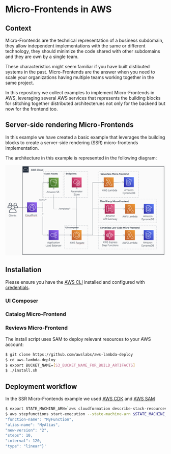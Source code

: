 # Micro-Frontends in AWS

## Context

Micro-Frontends are the technical representation of a business subdomain, they allow independent implementations with the same or different technology, they should minimize the code shared with other subdomains and they are own by a single team.

These characteristics might seem familiar if you have built distibuted systems in the past. Micro-Frontends are the answer when you need to scale your organizations having multiple teams working together in the same project.

In this repository we collect examples to implement Micro-Frontends in AWS, leveraging several AWS services that represents the building blocks for stitching together distributed architecterues not only for the backend but now for the frontend too.

## Server-side rendering Micro-Frontends

In this example we have created a basic example that leverages the building blocks to create a server-side rendering (SSR) micro-frontends implementation.

The architecture in this example is represented in the following diagram:

![SSR micro-frontends](./images/diagram.png)

## Installation
Please ensure you have the [AWS CLI](https://aws.amazon.com/cli) installed and configured with [credentials](http://docs.aws.amazon.com/cli/latest/userguide/cli-chap-getting-started.html).

### UI Composer

### Catalog Micro-Frontend

### Reviews Micro-Frontend





The install script uses SAM to deploy relevant resources to your AWS account:
```bash
$ git clone https://github.com/awslabs/aws-lambda-deploy
$ cd aws-lambda-deploy
$ export BUCKET_NAME=[S3_BUCKET_NAME_FOR_BUILD_ARTIFACTS]
$ ./install.sh
```

## Deployment workflow
In the SSR Micro-Frontends example we used [AWS CDK](https://aws.amazon.com/cdk/) and [AWS SAM]()

```bash
$ export STATE_MACHINE_ARN=`aws cloudformation describe-stack-resources --stack-name aws-lambda-deploy-stack --logical-resource-id DeployStateMachine --output text | cut  -d$'\t' -f3`
$ aws stepfunctions start-execution --state-machine-arn $STATE_MACHINE_ARN --input '{
"function-name": "MyFunction",
"alias-name": "MyAlias",
"new-version": "2",
"steps": 10,
"interval": 120,
"type": "linear"}'

```